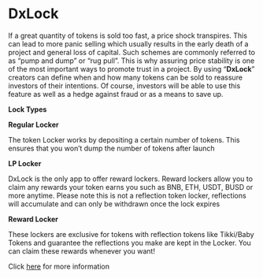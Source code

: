 # DxLock

If a great quantity of tokens is sold too fast, a price shock transpires. This can lead to more panic selling which usually results in the early death of a project and general loss of capital. Such schemes are commonly referred to as “pump and dump” or “rug pull”. This is why assuring price stability is one of the most important ways to promote trust in a project. By using “**DxLock**” creators can define when and how many tokens can be sold to reassure investors of their intentions. Of course, investors will be able to use this feature as well as a hedge against fraud or as a means to save up.



**Lock Types**

**Regular Locker**

The token Locker works by depositing a certain number of tokens. This ensures that you won’t dump the number of tokens after launch

**LP Locker**

DxLock is the only app to offer reward lockers. Reward lockers allow you to claim any rewards your token earns you such as BNB, ETH, USDT, BUSD or more anytime. Please note this is not a reflection token locker, reflections will accumulate and can only be withdrawn once the lock expires

**Reward Locker**

These lockers are exclusive for tokens with reflection tokens like Tikki/Baby Tokens and guarantee the reflections you make are kept in the Locker. You can claim these rewards whenever you want!

&#x20;Click [here](https://medium.com/dxsale/dxlock-update-and-claim-update-3a98e6e43d94) for more information
